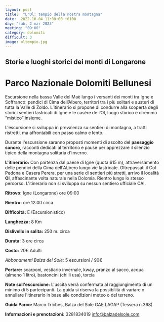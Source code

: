 ```yaml
---
layout: post
title:  "L'Ol: tempio della nostra montagna"
date:  2022-10-04 11:00:00 +0100
day: "sab, 2 mar 2023"
meeting: "09:00"
category: dolomiti 
difficult: 3
image: oltempio.jpg
---
```


## Storie e luoghi storici dei monti di Longarone
# Parco Nazionale Dolomiti Bellunesi

Escursione nella bassa Valle del Maè lungo i versanti dei monti tra Igne e Soffranco: pendici di Cima dell’Albero, territori tra i più solitari e austeri di tutta la Valle di Zoldo. L’itinerario si propone di condurre alla scoperta degli storici sentieri lastricati di Igne e le casère de l’Ol, luogo storico e diremmo “mistico” insieme.

L'escursione si sviluppa in prevalenza su sentieri di montagna, a tratti ristretti, ma affrontabili con passo calmo e lento.

Durante l'escursione saranno proposti momenti di ascolto del **paesaggio sonoro**, racconti dedicati al territorio e pause per apprezzare il silenzio tipico della montagna solitaria d'Inverno.

**L'itinerario:** Con partenza dal paese di Igne (quota 615 m), attraversamento delle pendici della Cima dell'ALbero lungo vie lastricate. Oltrepassati il Col Pedona e Casera Perera, per una serie di sentieri più stretti, arrivo il località **Ol**, affascinante volta naturale nella Dolomia. Rientro lungo lo stesso percorso.
L'itinerario non si sviluppa su nessun sentiero ufficiale CAI.

**Ritrovo:** Igne (Longarone) ore 09:00

**Rientro:** ore 12:00 circa 

**Difficoltà:** E (Escursionistico)

**Lunghezza:** 8 Km

**Dislivello in salita:**  250 m. circa

**Durata:** 3 ore circa

**Costo:** 20€ Adulti

*Abbonamenti Balza del Sole:* 5 escursioni / 90€

**Portare:** scarponi, vestiario invernale, kway, pranzo al sacco, acqua (almeno 1 litro), bastoncini (chi li usa), torcia

**Note sull'escursione:** L'uscita verrà confermata al raggiungimento di un minimo di 5 partecipanti. La guida si riserva la possibilità di variare o annullare l'itinerario in base alle condizioni meteo o del terreno.

**Guida Parco:** Marco Triches, Balza del Sole GAE LAGAP (Tessera n.368)

**Informazioni e prenotazioni:**    3281834019    info@balzadelsole.com 
